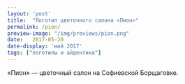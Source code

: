 ```yaml
---
layout: 'post'
title:  "Логотип цветочного салона «Пион»"
permalink: /pion/
preview-image: "/img/previews/pion.png"
date:   2017-05-20
date-display: 'май 2017'
tags: ["логотипы и айдентика"] 
---
```


<img src="https://thumb.tildacdn.com/tild6238-3635-4662-b534-666638323635/-/resize/560x/-/format/webp/pion_logo_static-01.png" alt=""><br>
«Пион» — цветочный салон на Софиевской Борщаговке.
